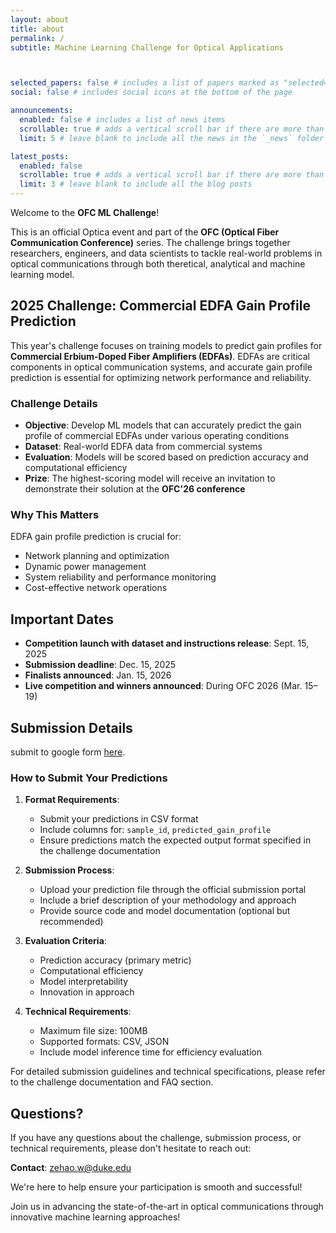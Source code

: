 ```yaml
---
layout: about
title: about
permalink: /
subtitle: Machine Learning Challenge for Optical Applications



selected_papers: false # includes a list of papers marked as "selected={true}"
social: false # includes social icons at the bottom of the page

announcements:
  enabled: false # includes a list of news items
  scrollable: true # adds a vertical scroll bar if there are more than 3 news items
  limit: 5 # leave blank to include all the news in the `_news` folder

latest_posts:
  enabled: false
  scrollable: true # adds a vertical scroll bar if there are more than 3 new posts items
  limit: 3 # leave blank to include all the blog posts
---
```


Welcome to the **OFC ML Challenge**!

This is an official Optica event and part of the **OFC (Optical Fiber Communication Conference)** series. The challenge brings together researchers, engineers, and data scientists to tackle real-world problems in optical communications through both theretical, analytical and machine learning model.

## 2025 Challenge: Commercial EDFA Gain Profile Prediction

This year's challenge focuses on training models to predict gain profiles for **Commercial Erbium-Doped Fiber Amplifiers (EDFAs)**. EDFAs are critical components in optical communication systems, and accurate gain profile prediction is essential for optimizing network performance and reliability.

### Challenge Details

- **Objective**: Develop ML models that can accurately predict the gain profile of commercial EDFAs under various operating conditions
- **Dataset**: Real-world EDFA data from commercial systems
- **Evaluation**: Models will be scored based on prediction accuracy and computational efficiency
- **Prize**: The highest-scoring model will receive an invitation to demonstrate their solution at the **OFC'26 conference**

### Why This Matters

EDFA gain profile prediction is crucial for:
- Network planning and optimization
- Dynamic power management
- System reliability and performance monitoring
- Cost-effective network operations

## Important Dates

- **Competition launch with dataset and instructions release**: Sept. 15, 2025
- **Submission deadline**: Dec. 15, 2025
- **Finalists announced**: Jan. 15, 2026
- **Live competition and winners announced**: During OFC 2026 (Mar. 15–19)

## Submission Details

submit to google form [here](mailto:zehao.w@duke.edu).

### How to Submit Your Predictions

1. **Format Requirements**:
   - Submit your predictions in CSV format
   - Include columns for: `sample_id`, `predicted_gain_profile`
   - Ensure predictions match the expected output format specified in the challenge documentation

2. **Submission Process**:
   - Upload your prediction file through the official submission portal
   - Include a brief description of your methodology and approach
   - Provide source code and model documentation (optional but recommended)

3. **Evaluation Criteria**:
   - Prediction accuracy (primary metric)
   - Computational efficiency
   - Model interpretability
   - Innovation in approach

4. **Technical Requirements**:
   - Maximum file size: 100MB
   - Supported formats: CSV, JSON
   - Include model inference time for efficiency evaluation

For detailed submission guidelines and technical specifications, please refer to the challenge documentation and FAQ section.

## Questions?

If you have any questions about the challenge, submission process, or technical requirements, please don't hesitate to reach out:

**Contact**: [zehao.w@duke.edu](mailto:zehao.w@duke.edu)

We're here to help ensure your participation is smooth and successful!

Join us in advancing the state-of-the-art in optical communications through innovative machine learning approaches!
